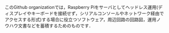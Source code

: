 このGithub organizationでは，Raspberry Piをサーバとしてヘッドレス運用(ディスプレイやキーボードを接続せず，シリアルコンソールやネットワーク経由でアクセスする形式)する場合に役立つソフトウェア，周辺回路の回路図，運用ノウハウ文書などを蓄積するためのものです．




